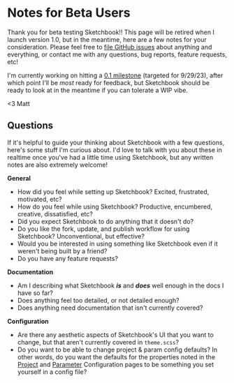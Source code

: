 # Notes for Beta Users

Thank you for beta testing Sketchbook!! This page will be retired when I launch version 1.0, but in the meantime, here are a few notes for your consideration. Please feel free to [file GitHub issues](https://github.com/flatpickles/sketchbook/issues/new) about anything and everything, or contact me with any questions, bug reports, feature requests, etc!

I'm currently working on hitting a [0.1 milestone](https://github.com/flatpickles/sketchbook/milestone/1) (targeted for 9/29/23), after which point I'll be _most_ ready for feedback, but Sketchbook should be ready to look at in the meantime if you can tolerate a WIP vibe.

<3 Matt

## Questions

If it's helpful to guide your thinking about Sketchbook with a few questions, here's some stuff I'm curious about. I'd love to talk with you about these in realtime once you've had a little time using Sketchbook, but any written notes are also extremely welcome!

**General**

-   How did you feel while setting up Sketchbook? Excited, frustrated, motivated, etc?
-   How do you feel while using Sketchbook? Productive, encumbered, creative, dissatisfied, etc?
-   Did you expect Sketchbook to do anything that it doesn't do?
-   Do you like the fork, update, and publish workflow for using Sketchbook? Unconventional, but effective?
-   Would you be interested in using something like Sketchbook even if it weren't being built by a friend?
-   Do you have any feature requests?

**Documentation**

-   Am I describing what Sketchbook _**is**_ and _**does**_ well enough in the docs I have so far?
-   Does anything feel too detailed, or not detailed enough?
-   Does anything need documentation that isn't currently covered?

**Configuration**

-   Are there any aesthetic aspects of Sketchbook's UI that you want to change, but that aren't currently covered in `theme.scss`?
-   Do you want to be able to change project & param config defaults? In other words, do you want the defaults for the properties noted in the [Project](project-config.md) and [Parameter](param-config.md) Configuration pages to be something you set yourself in a config file?
